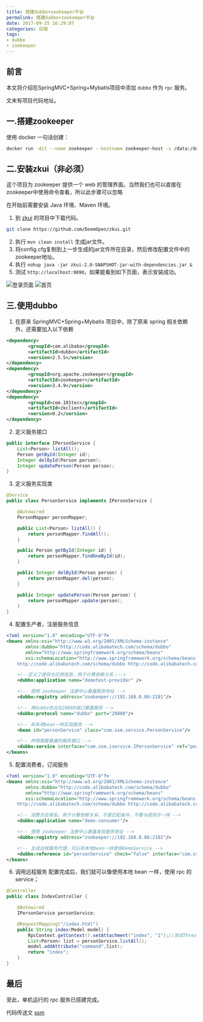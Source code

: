 ```yaml
---
title: 搭建dubbo+zookeeper平台
permalink: 搭建dubbo+zookeeper平台
date: 2017-09-25 16:29:07
categories: 后端
tags:
- dubbo
- zookeeper
---
```

## 前言
本文将介绍在SpringMVC+Spring+Mybatis项目中添加 `dubbo` 作为 `rpc` 服务。

文末有项目代码地址。

## 一.搭建zookeeper
使用 docker 一句话创建：
```bash
docker run -dit --name zookeeper --hostname zookeeper-host -v /data:/data -p 2181:2181 jplock/zookeeper:latest
```
## 二.安装zkui（非必须）
这个项目为 zookeeper 提供一个 web 的管理界面。当然我们也可以直接在zookeeper中使用命令查看，所以此步骤可以忽略

在开始前需要安装 Java 环境、Maven 环境。

1. 到 [zkui](https://github.com/DeemOpen/zkui) 的项目中下载代码。
```bash
git clone https://github.com/DeemOpen/zkui.git
```
2. 执行 `mvn clean install` 生成jar文件。
3. 将config.cfg复制到上一步生成的jar文件所在目录，然后修改配置文件中的zookeeper地址。
4. 执行 `nohup java -jar zkui-2.0-SNAPSHOT-jar-with-dependencies.jar &`
5. 测试 `http://localhost:9090`，如果能看到如下页面，表示安装成功。

![登录页面](http://img.saodiyang.com/Fherw3peRgh-grmGz6qkNri5J1aG.png)
![首页](http://img.saodiyang.com/FvEVMOzSZBP4N4-Q14noQT_VsKF6.png)

## 三.使用dubbo
1. 在原来 SpringMVC+Spring+Mybatis 项目中，除了原来 spring 相关依赖外，还需要加入以下依赖
```xml
<dependency>
        <groupId>com.alibaba</groupId>
        <artifactId>dubbo</artifactId>
        <version>2.5.5</version>
</dependency>
<dependency>
        <groupId>org.apache.zookeeper</groupId>
        <artifactId>zookeeper</artifactId>
        <version>3.4.9</version>
</dependency>
<dependency>
        <groupId>com.101tec</groupId>
        <artifactId>zkclient</artifactId>
        <version>0.2</version>
</dependency>
```
2. 定义服务接口
```java
public interface IPersonService {
    List<Person> listAll();
    Person getById(Integer id);
    Integer delById(Person person);
    Integer updatePerson(Person person);
}
```
3. 定义服务实现类
```java
@Service
public class PersonService implements IPersonService {

    @Autowired
    PersonMapper personMapper;

    public List<Person> listAll() {
        return personMapper.findAll();
    }

    public Person getById(Integer id) {
        return personMapper.findOneById(id);
    }

    public Integer delById(Person person) {
        return personMapper.del(person);
    }

    public Integer updatePerson(Person person) {
        return personMapper.update(person);
    }
}
```
4. 配置生产者，注册服务信息
```xml
<?xml version="1.0" encoding="UTF-8"?>
<beans xmlns:xsi="http://www.w3.org/2001/XMLSchema-instance"
       xmlns:dubbo="http://code.alibabatech.com/schema/dubbo"
       xmlns="http://www.springframework.org/schema/beans"
       xsi:schemaLocation="http://www.springframework.org/schema/beans http://www.springframework.org/schema/beans/spring-beans-2.5.xsd
	http://code.alibabatech.com/schema/dubbo http://code.alibabatech.com/schema/dubbo/dubbo.xsd">

    <!--定义了提供方应用信息，用于计算依赖关系；-->
    <dubbo:application name="demotest-provider" />

    <!-- 使用 zookeeper 注册中心暴露服务地址 -->
    <dubbo:registry address="zookeeper://192.168.0.86:2181"/>

    <!-- 用dubbo协议在20880端口暴露服务 -->
    <dubbo:protocol name="dubbo" port="20880"/>

    <!-- 和本地bean一样实现服务 -->
    <bean id="personService" class="com.ssm.service.PersonService"/>

    <!-- 声明需要暴露的服务接口 -->
    <dubbo:service interface="com.ssm.iservice.IPersonService" ref="personService"/>
</beans>
```
5. 配置消费者，订阅服务
```xml
<?xml version="1.0" encoding="UTF-8"?>
<beans xmlns:xsi="http://www.w3.org/2001/XMLSchema-instance"
       xmlns:dubbo="http://code.alibabatech.com/schema/dubbo"
       xmlns="http://www.springframework.org/schema/beans"
       xsi:schemaLocation="http://www.springframework.org/schema/beans http://www.springframework.org/schema/beans/spring-beans-2.5.xsd
	http://code.alibabatech.com/schema/dubbo http://code.alibabatech.com/schema/dubbo/dubbo.xsd">

    <!-- 消费方应用名，用于计算依赖关系，不是匹配条件，不要与提供方一样 -->
    <dubbo:application name="demo-consumer"/>

    <!-- 使用 zookeeper 注册中心暴露发现服务地址 -->
    <dubbo:registry address="zookeeper://192.168.0.86:2181"/>

    <!-- 生成远程服务代理，可以和本地bean一样使用demoService -->
    <dubbo:reference id="personService" check="false" interface="com.ssm.iservice.IPersonService"/>
</beans>
```
6. 调用远程服务
配置完成后，我们就可以像使用本地 bean 一样，使用 rpc 的 service；
```java
@Controller
public class IndexController {

    @Autowired
    IPersonService personService;

    @RequestMapping("/index.html")
    public String index(Model model) {
        RpcContext.getContext().setAttachment("index", "1");//测试ThreadLocal
        List<Person> list = personService.listAll();
        model.addAttribute("command",list);
        return "index";
    }
}
```

## 最后
至此，单机运行的 rpc 服务已搭建完成。

代码传送文 [ssm](https://github.com/yelog/ssm)
